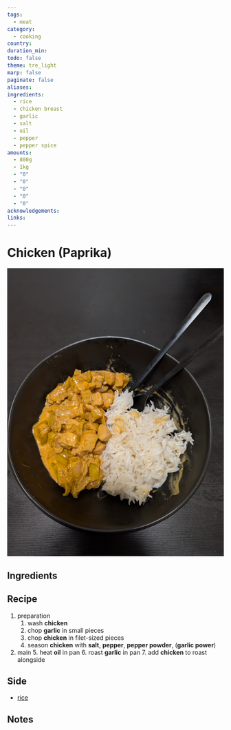 ```yaml
---
tags:
  - meat
category:
  - cooking
country: 
duration_min: 
todo: false
theme: tre_light
marp: false
paginate: false
aliases: 
ingredients:
  - rice
  - chicken breast
  - garlic
  - salt
  - oil
  - pepper
  - pepper spice
amounts:
  - 800g
  - 1kg
  - "0"
  - "0"
  - "0"
  - "0"
  - "0"
acknowledgements: 
links:
---
```



# Chicken (Paprika)

![](../gfx/PXL_20250401_084821659.jpg)
## Ingredients

## Recipe

1. preparation
    1. wash **chicken**
    2. chop **garlic** in small pieces
    3. chop **chicken** in filet-sized pieces
    4. season **chicken** with **salt**, **pepper**, **pepper powder**, (**garlic power**)
2. main
    5. heat **oil** in pan
    6. roast **garlic** in pan
    7. add **chicken** to roast alongside

## Side
* [rice](./Rice.md)

## Notes

